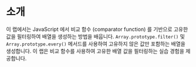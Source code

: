 # 소개

이 랩에서는 JavaScript 에서 비교 함수 (comparator function) 를 기반으로 고유한 값을 필터링하여 배열을 생성하는 방법을 배웁니다. `Array.prototype.filter()` 및 `Array.prototype.every()` 메서드를 사용하여 고유하지 않은 값만 포함하는 배열을 생성합니다. 이 랩은 비교 함수를 사용하여 고유한 배열 값을 필터링하는 실습 경험을 제공합니다.
